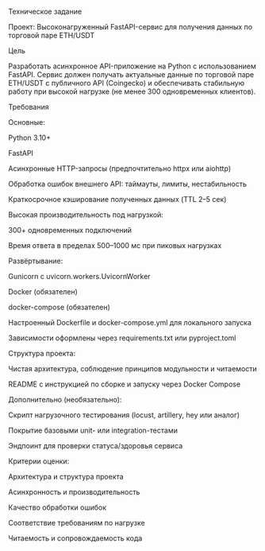 Техническое задание

Проект: Высоконагруженный FastAPI-сервис для получения данных по торговой паре ETH/USDT

Цель

Разработать асинхронное API-приложение на Python с использованием FastAPI. Сервис должен получать актуальные данные по торговой паре ETH/USDT с публичного API (Coingecko) и обеспечивать стабильную работу при высокой нагрузке (не менее 300 одновременных клиентов).

Требования

Основные:

Python 3.10+

FastAPI

Асинхронные HTTP-запросы (предпочтительно httpx или aiohttp)

Обработка ошибок внешнего API: таймауты, лимиты, нестабильность

Краткосрочное кэширование полученных данных (TTL 2–5 сек)

Высокая производительность под нагрузкой:

300+ одновременных подключений

Время ответа в пределах 500–1000 мс при пиковых нагрузках



Развёртывание:

Gunicorn с uvicorn.workers.UvicornWorker

Docker (обязателен)

docker-compose (обязателен)

Настроенный Dockerfile и docker-compose.yml для локального запуска

Зависимости оформлены через requirements.txt или pyproject.toml


Структура проекта:

Чистая архитектура, соблюдение принципов модульности и читаемости

README с инструкцией по сборке и запуску через Docker Compose


Дополнительно (необязательно):

Скрипт нагрузочного тестирования (locust, artillery, hey или аналог)

Покрытие базовыми unit- или integration-тестами

Эндпоинт для проверки статуса/здоровья сервиса


Критерии оценки:

Архитектура и структура проекта

Асинхронность и производительность

Качество обработки ошибок

Соответствие требованиям по нагрузке

Читаемость и сопровождаемость кода
